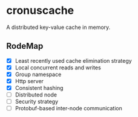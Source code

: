 cronuscache
===========
A distributed key-value cache in memory.

## RodeMap
- [x] Least recently used cache elimination strategy
- [x] Local concurrent reads and writes  
- [x] Group namespace
- [x] Http server
- [x] Consistent hashing
- [ ] Distributed node
- [ ] Security strategy
- [ ] Protobuf-based inter-node communication